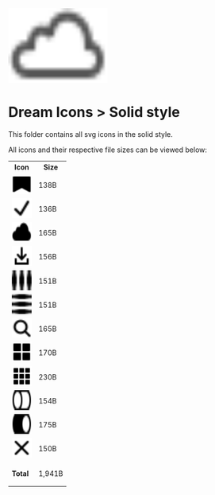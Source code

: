 <img src="../dream.svg" width=200 height=150/>

# **Dream Icons > Solid style**

This folder contains all svg icons in the solid style.

All icons and their respective file sizes can be viewed below:

<table>
    <tr><th>Icon</th><th>Size</th></tr>
    <tr><td><img width=40 height=40 src="bookmark.svg"></td><td>138B</td></tr>
    <tr><td><img width=40 height=40 src="check-mark.svg"></td><td>136B</td></tr>
    <tr><td><img width=40 height=40 src="cloud.svg"></td><td>165B</td></tr>
    <tr><td><img width=40 height=40 src="download.svg"></td><td>156B</td></tr>
    <tr><td><img width=40 height=40 src="ellipsis-h.svg"></td><td>151B</td></tr>
    <tr><td><img width=40 height=40 src="ellipsis-v.svg"></td><td>151B</td></tr>
    <tr><td><img width=40 height=40 src="eyeglass.svg"></td><td>165B</td></tr>
    <tr><td><img width=40 height=40 src="grid-2x2.svg"></td><td>170B</td></tr>
    <tr><td><img width=40 height=40 src="grid-3x3.svg"></td><td>230B</td></tr>
    <tr><td><img width=40 height=40 src="toggle-off.svg"></td><td>154B</td></tr>
    <tr><td><img width=40 height=40 src="toggle-on.svg"></td><td>175B</td></tr>
    <tr><td><img width=40 height=40 src="x-mark.svg"></td><td>150B</td></tr>
    <tr><td><p><b>Total</b><p></td><td>1,941B</td></tr>
</table>